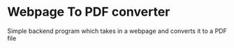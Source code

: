 # Webpage To PDF converter

Simple backend program which takes in a webpage and converts it to a PDF file